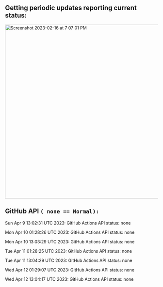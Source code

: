 
## Getting periodic updates reporting current status:
<img width="575" alt="Screenshot 2023-02-16 at 7 07 01 PM" src="https://user-images.githubusercontent.com/31228460/219539578-f880fea9-7a9d-4f7d-a7e2-5ce3d90ab466.png">

## GitHub API `( none == Normal):`

Sun Apr  9 13:02:31 UTC 2023: GitHub Actions API status: none

Mon Apr 10 01:28:26 UTC 2023: GitHub Actions API status: none

Mon Apr 10 13:03:29 UTC 2023: GitHub Actions API status: none

Tue Apr 11 01:28:25 UTC 2023: GitHub Actions API status: none

Tue Apr 11 13:04:29 UTC 2023: GitHub Actions API status: none

Wed Apr 12 01:29:07 UTC 2023: GitHub Actions API status: none

Wed Apr 12 13:04:17 UTC 2023: GitHub Actions API status: none
